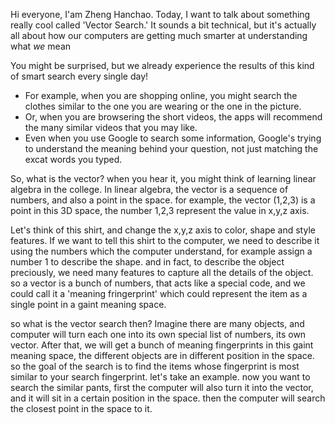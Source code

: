 

Hi everyone, I'am Zheng Hanchao. Today, I want to talk about something really cool called 'Vector Search.' It sounds a bit technical, but it's actually all about how our computers are getting much smarter at understanding what _we_ mean

You might be surprised, but we already experience the results of this kind of smart search every single day!
- For example, when you are shopping online,  you might search the clothes similar to the one you are wearing or the one in the picture.
- Or, when you are browsering the short videos, the apps will recommend the many similar videos that you may like.
- Even when you use Google to search some information, Google's trying to understand the meaning behind your question, not just matching the excat words you typed.

So, what is the vector? when you hear it, you might think of learning linear algebra in the college. In linear algebra, the vector is a sequence of numbers, and also a point in the space. for example, the vector (1,2,3) is a point in this 3D space, the number 1,2,3 represent the value in x,y,z axis.

Let's think of this shirt, and change the x,y,z axis to color, shape and style features. If we want to tell this shirt to the computer, we need to describe it using the numbers which the computer understand, for example assign a number 1 to describe the shape. and in fact, to describe the object preciously, we need many features to capture all the details of the object. 
so a vector is a bunch of numbers, that acts like a special code, and we could call it a 'meaning fringerprint' which could represent the item as a single point in a gaint meaning space.

so what is the vector search then? Imagine there are many objects, and computer will turn each one into its own special list of numbers, its own vector. After that, we will get a bunch of meaning fingerprints in this gaint meaning space, the different objects are in different position in the space.
so the goal of the search is to find the items whose fingerprint is most similar to your search fingerprint. let's take an example. now you want to search the similar pants, first the computer will also turn it into the vector, and it will sit in a certain position in the space. then the computer will search the closest point in the space to it.